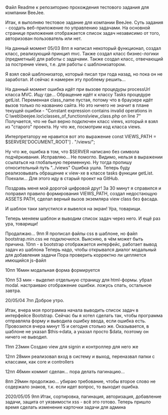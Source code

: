 Файл Readme к репозиторию прохождения тестового задания для компании BeeJee.

Итак, я выполняю тестовое задание для компании BeeJee. Суть задания - создать веб-приложение
по управлению задачами. На основной странице приложения отображается список задач независимо
от того, авторизован пользователь или нет.

На данный момент 05/03 8пп я написал некоторый функционал, создал класс, реализующий принцип mvc.
Также создал класс бизнес-логики (предметный) для работы с задачами. Также создал класс,
отвечающий за пострение views, т.е. для работы с шаблонизатором.

Я взял свой шаблонизатор, который писал три года назад, но пока он не заработал. 
И сейчас я намерен эту проблему решить...

На данный момент ошибка идёт при вызове процедуры processUrl класса MVC.
Ищу где...  Обращение идёт к классу Tasks процедуре getList. 
Переменная class_name пустая, потому что в браузере идёт вызов только по названию сайта.
Но это ничего не значит в плане текущей ошибки - "Constant expression contains invalid operations in C:\web\beejee.loc\classes_of_functions\view_class.php on line 7"
Получается, что не был верно подключен класс views, который я взял из "старого" проекта.
Ну что же, посмотрим код класса views.

Интерпретатору не нравится вот это выражение 
		const VIEWS_PATH = $SERVER['DOCUMENT_ROOT'] . "/views/";

Ну что же, ошибка в том, что $SERVER написано без символа подчёркивания. Исправляю...
Не помогло. Видимо, нельзя в выражении ссылаться на глобальную переменную.
Ну тогда пропишу относительный путь "../views"
Ошибка ушла. Теперь буду реализовывать обращение к view-хе в классе tasks функции getList. Поехали...
Для этого иду в старый проект на GitHub.

Поздравь меня мой дорогой цифровой друг! 
За 30 минут я справился и поправил правило формирования VIEWS_PATH, создал недостающую ASSETS PATH,
сделал верный вызов экземляра view class без фасада.

И шаблон таки запустился и вывелся на экран! Ура, товарищи.

Теперь меняем шаблон и выводим список задач через него. И ещё раз ура, товарищи!

Продалжаю... 9пп
Я прописал файлы css в шаблоне, но файл bootstrap.min.css не подключился.
Выясняю, в чём может быть причина.
10пп - в bootstrap отображается интерфейс, работает вывод задач из шаблона
Теперь надо, чтобы открывался диалог модальный для добавления задачи
Пора проверить корректно ли цепляется имющийся js-файл

10пп 16мин модальная форма формируется

10пп 53 мин - выделил отдельную страницу для html-формы. убрал modal. настраиваю отображение ошибки. ложусь спать, остальное завтра.

20/05/04 7пп Доброе утро.

Итак, вчера моя программа начала выводить список задач в интерфейсе Bootstrap.
Сейчас бы я хотел сделать так, чтобы программа отправляла форму и выводила ошибку ввода, если ошибка есть.
Провозился вчера минут 15 и сегодня столько же. Оказывается, в шаблоне не указал $this->data, а указал просто $data, поэтому он ничего не выводил.

11пп 23мин
Создаю view для signin и контроллер для него же

12пп 28мин
реализовал вход в систему и выход, переназвал папки с классами, как core и controllers

12пп 46мин
коммит сделан... пора делать пагинацию... 

8пп 29мин
продолжаю... убираю требование, чтобы второе слово не содержало знаков, т.к. если идет вопрос, то выходит ошибка.

2020/05/05 9пп
Итак, сортировка, пагинация, авторизация, добавление задачи, защита от уязвимости xss - всё это готово.
Теперь пришло время сделать изменение карточки задачи для админа